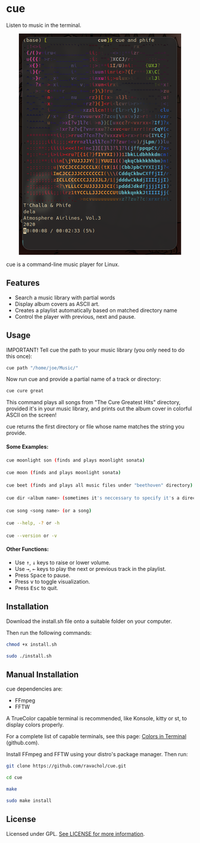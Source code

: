 
# cue

Listen to music in the terminal.

<div align="center">
    <img src="cue-screenshot.png" />
</div>

cue is a command-line music player for Linux.

## Features
 
 * Search a music library with partial words
 * Display album covers as ASCII art.
 * Creates a playlist automatically based on matched directory name
 * Control the player with previous, next and pause.

## Usage

IMPORTANT! Tell cue the path to your music library (you only need to do this once):

```bash
cue path "/home/joe/Music/"
```
Now run cue and provide a partial name of a track or directory:

```bash
cue cure great
```

This command plays all songs from "The Cure Greatest Hits" directory, provided it's in your music library, and prints out the album cover in colorful ASCII on the screen!

cue returns the first directory or file whose name matches the string you provide.

#### Some Examples:

 ```bash
cue moonlight son (finds and plays moonlight sonata)

cue moon (finds and plays moonlight sonata)

cue beet (finds and plays all music files under "beethoven" directory)

cue dir <album name> (sometimes it's neccessary to specify it's a directory you want)

cue song <song name> (or a song)

cue --help, -? or -h

cue --version or -v
 ```

#### Other Functions:

* Use <kbd>↑</kbd>, <kbd>↓</kbd> keys to raise or lower volume. 
* Use <kbd>→</kbd>, <kbd>←</kbd> keys to play the next or previous track in the playlist. 
* Press <kbd>Space</kbd> to pause.
* Press <kbd>v</kbd> to toggle visualization.
* Press <kbd>Esc</kbd> to quit.

## Installation

Download the install.sh file onto a suitable folder on your computer.

Then run the following commands:

```bash
chmod +x install.sh
```
```bash
sudo ./install.sh
```

## Manual Installation

cue dependencies are:

* FFmpeg
* FFTW 

A TrueColor capable terminal is recommended, like Konsole, kitty or st, to display colors properly.

For a complete list of capable terminals, see this page: [Colors in Terminal](https://gist.github.com/CMCDragonkai/146100155ecd79c7dac19a9e23e6a362) (github.com).

Install FFmpeg and FFTW using your distro's package manager. Then run:

```bash
git clone https://github.com/ravachol/cue.git
```
```bash
cd cue
```
```bash
make
```
```bash
sudo make install
```

## License

Licensed under GPL. [See LICENSE for more information](https://github.com/ravachol/cue/blob/main/LICENSE).